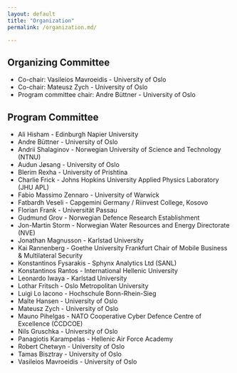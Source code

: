 ```yaml
---
layout: default
title: "Organization"
permalink: /organization.md/

---
```


## Organizing Committee

* Co-chair: Vasileios Mavroeidis - University of Oslo
* Co-chair: Mateusz Zych - University of Oslo
* Program committee chair: Andre Büttner - University of Oslo


## Program Committee

* Ali Hisham - Edinburgh Napier University 
* Andre Büttner -	University of Oslo  
* Andrii Shalaginov - Norwegian University of Science and Technology (NTNU)
* Audun Jøsang - University of Oslo  
* Blerim Rexha - University of Prishtina 
* Charlie Frick	- Johns Hopkins University Applied Physics Laboratory (JHU APL)  
* Fabio Massimo Zennaro -	University of Warwick  
* Fatbardh Veseli -	Capgemini Germany / Riinvest College, Kosovo 
* Florian Frank - Universität Passau 
* Gudmund Grov - Norwegian Defence Research Establishment 
* Jon-Martin Storm - Norwegian Water Resources and Energy Directorate (NVE)
* Jonathan Magnusson - Karlstad University
* Kai Rannenberg - Goethe University Frankfurt Chair of Mobile Business & Multilateral Security  
* Konstantinos Fysarakis - Sphynx Analytics Ltd (SANL)  
* Konstantinos Rantos -	International Hellenic University
* Leonardo Iwaya - Karlstad University
* Lothar Fritsch - Oslo Metropolitan University
* Luigi Lo Iacono - Hochschule Bonn-Rhein-Sieg  
* Malte Hansen - University of Oslo
* Mateusz Zych - University of Oslo
* Mauno Pihelgas - NATO Cooperative Cyber Defence Centre of Excellence (CCDCOE)  
* Nils Gruschka	- University of Oslo  
* Panagiotis Karampelas	- Hellenic Air Force Academy 
* Robert Chetwyn - University of Oslo  
* Tamas Bisztray - University of Oslo  
* Vasileios Mavroeidis - University of Oslo  

